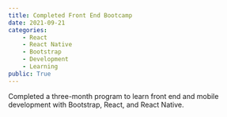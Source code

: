 ```yaml
---
title: Completed Front End Bootcamp
date: 2021-09-21
categories:
	- React
	- React Native
	- Bootstrap
	- Development
	- Learning
public: True
---
```


Completed a three-month program to learn front end and mobile development with Bootstrap, React, and React Native.